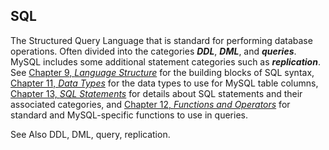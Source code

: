 ## SQL
The Structured Query Language that is standard for performing database operations. Often divided into the categories ***DDL***, ***DML***, and ***queries***. MySQL includes some additional statement categories such as ***replication***. See [Chapter 9, *Language Structure*](language-structure.md) for the building blocks of SQL syntax, [Chapter 11, *Data Types*](data-types.md) for the data types to use for MySQL table columns, [Chapter 13, *SQL Statements*](sql-statements.md) for details about SQL statements and their associated categories, and [Chapter 12, *Functions and Operators*](functions.html) for standard and MySQL-specific functions to use in queries.

See Also DDL, DML, query, replication.